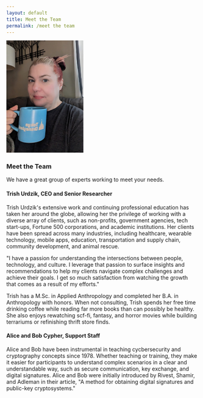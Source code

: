 ```yaml
---
layout: default 
title: Meet the Team
permalink: /meet the team
---
```

<img src="assets/images/PXL_20250124_124553387~2.jpg" alt="WIT Logo" class="float-end px-3" style="width: 40%;"/>

### Meet the Team

We have a great group of experts working to meet your needs.

#### Trish Urdzik, CEO and Senior Researcher 

Trish Urdzik's extensive work and continuing professional education has taken her around the globe, allowing her the privilege of working with a diverse array of clients, such as non-profits, government agencies, tech start-ups, Fortune 500 corporations, and academic institutions. Her clients have been spread across many industries, including healthcare, wearable technology, mobile apps, education, transportation and supply chain, community development, and animal rescue.

 "I have a passion for understanding the intersections between people, technology, and culture. I leverage that passion to surface insights and recommendations to help my clients navigate complex challenges and achieve their goals. I get so much satisfaction from watching the growth that comes as a result of my efforts."

Trish has a M.Sc. in Applied Anthropology and completed her B.A. in Anthropology with honors. When not consulting, Trish spends her free time drinking coffee while reading far more books than can possibly be healthy. She also enjoys rewatching scf-fi, fantasy, and horror movies while building terrariums or refinishing thrift store finds.  
  

#### Alice and Bob Cypher, Support Staff

Alice and Bob have been instrumental in teaching cycbersecurity and cryptography concepts since 1978. Whether teaching or training, they make it easier for participants to understand complex scenarios in a clear and understandable way, such as secure communication, key exchange, and digital signatures. Alice and Bob were initially introduced by Rivest, Shamir, and Adleman in their article, "A method for obtaining digital signatures and public-key cryptosystems." 
